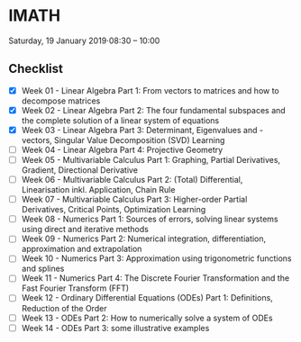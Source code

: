 # IMATH
Saturday, 19 January 2019⋅08:30 – 10:00

## Checklist
* [x] Week 01 - Linear Algebra Part 1: From vectors to matrices and how to decompose matrices
* [x] Week 02 - Linear Algebra Part 2: The four fundamental subspaces and the complete solution of a linear system of equations
* [x] Week 03 - Linear Algebra Part 3: Determinant, Eigenvalues and -vectors, Singular Value Decomposition (SVD) Learning
* [ ] Week 04 - Linear Algebra Part 4: Projective Geometry
* [ ] Week 05 - Multivariable Calculus Part 1: Graphing, Partial Derivatives, Gradient, Directional Derivative
* [ ] Week 06 - Multivariable Calculus Part 2: (Total) Differential, Linearisation inkl. Application, Chain Rule
* [ ] Week 07 - Multivariable Calculus Part 3: Higher-order Partial Derivatives, Critical Points, Optimization Learning
* [ ] Week 08 - Numerics Part 1: Sources of errors, solving linear systems using direct and iterative methods
* [ ] Week 09 - Numerics Part 2: Numerical integration, differentiation, approximation and extrapolation
* [ ] Week 10 - Numerics Part 3: Approximation using trigonometric functions and splines
* [ ] Week 11 - Numerics Part 4: The Discrete Fourier Transformation and the Fast Fourier Transform (FFT)
* [ ] Week 12 - Ordinary Differential Equations (ODEs) Part 1: Definitions, Reduction of the Order
* [ ] Week 13 - ODEs Part 2: How to numerically solve a system of ODEs
* [ ] Week 14 - ODEs Part 3: some illustrative examples
